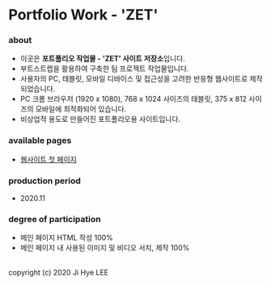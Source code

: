 # Portfolio Work - 'ZET'

### about
- 이곳은 **포트폴리오 작업물 - 'ZET' 사이트 저장소**입니다.
- 부트스트랩을 활용하여 구축한 팀 프로젝트 작업물입니다.
- 사용자의 PC, 태블릿, 모바일 디바이스 및 접근성을 고려한 반응형 웹사이트로 제작되었습니다.
- PC 크롬 브라우저 (1920 x 1080), 768 x 1024 사이즈의 태블릿, 375 x 812 사이즈의 모바일에 최적화되어 있습니다.
- 비상업적 용도로 만들어진 포트폴리오용 사이트입니다.

### available pages
- [웹사이트 첫 페이지](https://absolutelyfullycapable.github.io/zet)

### production period
- 2020.11

### degree of participation
- 메인 페이지 HTML 작성 100%
- 메인 페이지 내 사용된 이미지 및 비디오 서치, 제작 100%

<br>
copyright (c) 2020 Ji Hye LEE
